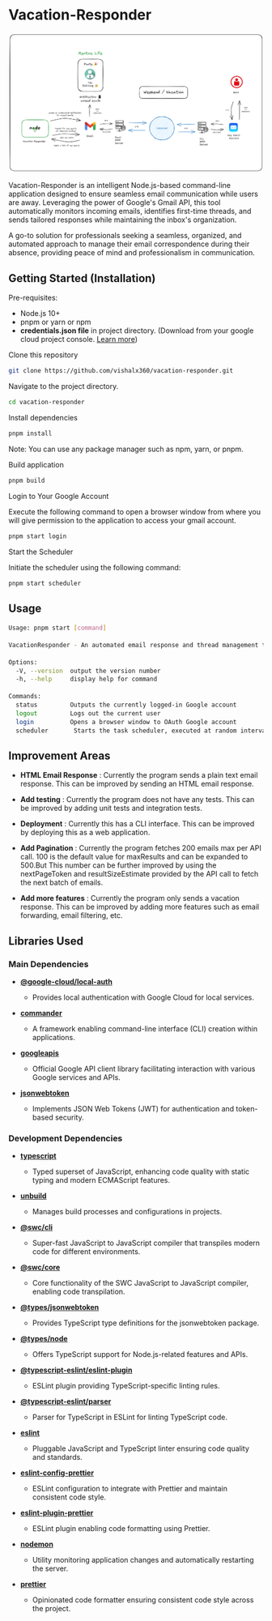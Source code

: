 # Vacation-Responder

![System-Arch](/System-Arch.png)

Vacation-Responder is an intelligent Node.js-based command-line application designed to ensure seamless email communication while users are away. Leveraging the power of Google's Gmail API, this tool automatically monitors incoming emails, identifies first-time threads, and sends tailored responses while maintaining the inbox's organization.

A go-to solution for professionals seeking a seamless, organized, and automated approach to manage their email correspondence during their absence, providing peace of mind and professionalism in communication.

## Getting Started (Installation)

Pre-requisites:

- Node.js 10+
- pnpm or yarn or npm
- **credentials.json file** in project directory. (Download from your google cloud project console. [Learn more](https://developers.google.com/gmail/api/quickstart/nodejs))

Clone this repository

```bash
git clone https://github.com/vishalx360/vacation-responder.git
```

Navigate to the project directory.

```bash
cd vacation-responder
```

Install dependencies

```bash
pnpm install
```

Note: You can use any package manager such as npm, yarn, or pnpm.

Build application

```bash
pnpm build
```

Login to Your Google Account

Execute the following command to open a browser window from where you will give permission to the application to access your gmail account.

```bash
pnpm start login
```

Start the Scheduler

Initiate the scheduler using the following command:

```bash
pnpm start scheduler
```

## Usage

```bash
Usage: pnpm start [command]

VacationResponder - An automated email response and thread management tool.

Options:
  -V, --version  output the version number
  -h, --help     display help for command

Commands:
  status         Outputs the currently logged-in Google account
  logout         Logs out the current user
  login          Opens a browser window to OAuth Google account
  scheduler       Starts the task scheduler, executed at random intervals (ranging from 45 to 120 seconds)
```

## Improvement Areas

- **HTML Email Response** : Currently the program sends a plain text email response. This can be improved by sending an HTML email response.

- **Add testing** : Currently the program does not have any tests. This can be improved by adding unit tests and integration tests.

- **Deployment** : Currently this has a CLI interface. This can be improved by deploying this as a web application.

- **Add Pagination** : Currently the program fetches 200 emails max per API call. 100 is the default value for maxResults and can be expanded to 500.But This number can be further improved by using the nextPageToken and resultSizeEstimate provided by the API call to fetch the next batch of emails.

- **Add more features** : Currently the program only sends a vacation response. This can be improved by adding more features such as email forwarding, email filtering, etc.

## Libraries Used

### Main Dependencies

- **[@google-cloud/local-auth](https://www.npmjs.com/package/@google-cloud/local-auth)**

  - Provides local authentication with Google Cloud for local services.

- **[commander](https://www.npmjs.com/package/commander)**

  - A framework enabling command-line interface (CLI) creation within applications.

- **[googleapis](https://www.npmjs.com/package/googleapis)**

  - Official Google API client library facilitating interaction with various Google services and APIs.

- **[jsonwebtoken](https://www.npmjs.com/package/jsonwebtoken)**

  - Implements JSON Web Tokens (JWT) for authentication and token-based security.

### Development Dependencies

- **[typescript](https://www.npmjs.com/package/typescript)**

  - Typed superset of JavaScript, enhancing code quality with static typing and modern ECMAScript features.

- **[unbuild](https://www.npmjs.com/package/unbuild)**
  - Manages build processes and configurations in projects.

- **[@swc/cli](https://www.npmjs.com/package/@swc/cli)**

  - Super-fast JavaScript to JavaScript compiler that transpiles modern code for different environments.

- **[@swc/core](https://www.npmjs.com/package/@swc/core)**

  - Core functionality of the SWC JavaScript to JavaScript compiler, enabling code transpilation.

- **[@types/jsonwebtoken](https://www.npmjs.com/package/@types/jsonwebtoken)**

  - Provides TypeScript type definitions for the jsonwebtoken package.

- **[@types/node](https://www.npmjs.com/package/@types/node)**

  - Offers TypeScript support for Node.js-related features and APIs.

- **[@typescript-eslint/eslint-plugin](https://www.npmjs.com/package/@typescript-eslint/eslint-plugin)**

  - ESLint plugin providing TypeScript-specific linting rules.

- **[@typescript-eslint/parser](https://www.npmjs.com/package/@typescript-eslint/parser)**

  - Parser for TypeScript in ESLint for linting TypeScript code.

- **[eslint](https://www.npmjs.com/package/eslint)**

  - Pluggable JavaScript and TypeScript linter ensuring code quality and standards.

- **[eslint-config-prettier](https://www.npmjs.com/package/eslint-config-prettier)**

  - ESLint configuration to integrate with Prettier and maintain consistent code style.

- **[eslint-plugin-prettier](https://www.npmjs.com/package/eslint-plugin-prettier)**

  - ESLint plugin enabling code formatting using Prettier.

- **[nodemon](https://www.npmjs.com/package/nodemon)**

  - Utility monitoring application changes and automatically restarting the server.

- **[prettier](https://www.npmjs.com/package/prettier)**
  - Opinionated code formatter ensuring consistent code style across the project.
